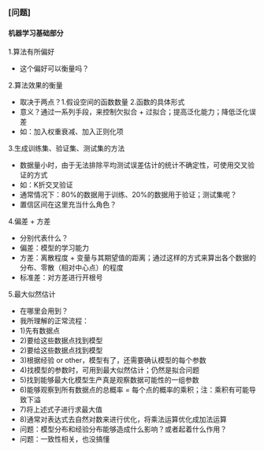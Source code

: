 ### [问题]

#### 机器学习基础部分

1.算法有所偏好
- 这个偏好可以衡量吗？

2.算法效果的衡量
- 取决于两点？1.假设空间的函数数量 2.函数的具体形式
- 意义？通过一系列手段，来控制欠拟合 + 过拟合；提高泛化能力；降低泛化误差
- 如：加入权重衰减、加入正则化项

3.生成训练集、验证集、测试集的方法
- 数据量小时，由于无法排除平均测试误差估计的统计不确定性，可使用交叉验证的方式
- 如：K折交叉验证
- 通常情况下：80%的数据用于训练、20%的数据用于验证；测试集呢？
- 置信区间在这里充当什么角色？

4.偏差 + 方差
- 分别代表什么？
- 偏差：模型的学习能力
- 方差：离散程度 + 变量与其期望值的距离；通过这样的方式来算出各个数据的分布、零散（相对中心点）的程度
- 标准差：对方差进行开根号

5.最大似然估计
- 在哪里会用到？
- 我所理解的正常流程：
- 1)先有数据点
- 2)要给这些数据点找到模型
- 2)要给这些数据点找到模型
- 3)根据经验 or other，模型有了，还需要确认模型的每个参数
- 4)找模型的参数时，可用到最大似然估计；仍然是拟合问题
- 5)找到能够最大化模型生产真是观察数据可能性的一组参数
- 6)能够观察到所有数据点的总概率 = 每个点的概率的乘积；注：乘积有可能导致下溢
- 7)将上述式子进行求最大值
- 8)通常对表达式去自然对数来进行优化，将乘法运算优化成加法运算
- 问题：模型分布和经验分布能够造成什么影响？或者起着什么作用？
- 问题：一致性相关，也没搞懂
